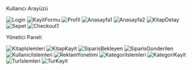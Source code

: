 Kullanıcı Arayüzü

![Login](https://user-images.githubusercontent.com/81382160/126084033-9430df95-77d8-40c6-9cd8-d859b740334e.png)
![KayitFormu](https://user-images.githubusercontent.com/81382160/126084045-37fd8c06-c960-4e7b-8600-5aea8eb9f78c.png)
![Profil](https://user-images.githubusercontent.com/81382160/126084074-3bef1b23-28d0-4ef8-a745-3945de766bdf.png)
![Anasayfa1](https://user-images.githubusercontent.com/81382160/126084082-110dbf12-7902-4429-9688-1339af98315a.png)
![Anasayfa2](https://user-images.githubusercontent.com/81382160/126084086-32458e07-f90d-4e0d-b9d4-ffa104a415de.png)
![KitapDetay](https://user-images.githubusercontent.com/81382160/126084235-14f1e6f7-fbe6-412f-85a3-6dc7ce625538.png)
![Sepet](https://user-images.githubusercontent.com/81382160/126084090-a444642a-85d5-447d-ad98-96092db9f6be.png)
![Checkout1](https://user-images.githubusercontent.com/81382160/126084101-f49d96db-bccb-4ab6-a481-1613f6568b49.png)

Yönetici Paneli

![KitapIslemleri](https://user-images.githubusercontent.com/81382160/126084116-7596d079-3ad1-4554-8905-16a19cd4342d.png)
![KitapKayit](https://user-images.githubusercontent.com/81382160/126084124-3e0c6bba-4062-490c-9db0-92c0b5e99e69.png)
![SiparisBekleyen](https://user-images.githubusercontent.com/81382160/126084136-7e955540-2bcc-450a-9193-19fc6512d1d2.png)
![SiparisGonderilen](https://user-images.githubusercontent.com/81382160/126084137-ab648ed0-712d-4665-a27f-45b2b5efe30a.png)
![KullaniciIslemleri](https://user-images.githubusercontent.com/81382160/126084140-94ef1069-8905-4983-a113-f84f526a4280.png)
![ReklamYonetimi](https://user-images.githubusercontent.com/81382160/126084141-9bc83b45-f4e4-43aa-807d-ba101b793585.png)
![KategoriIslemleri](https://user-images.githubusercontent.com/81382160/126084145-21fcb40b-7898-407d-9fe0-5e13c5897fa7.png)
![KategoriKayit](https://user-images.githubusercontent.com/81382160/126084146-83c89ba4-8921-4014-9635-894c80dd4bec.png)
![TurIslemleri](https://user-images.githubusercontent.com/81382160/126084151-94d32143-6829-4102-a475-134b08a84234.png)
![TurKayit](https://user-images.githubusercontent.com/81382160/126084152-a485816c-6355-4bf2-a472-5f7352a042fd.png)
